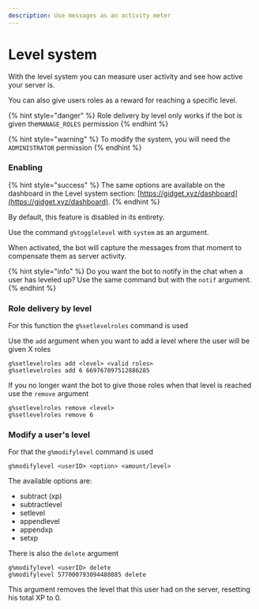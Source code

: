 ```yaml
---
description: Use messages as an activity meter
---
```


# Level system

With the level system you can measure user activity and see how active your server is.

You can also give users roles as a reward for reaching a specific level.

{% hint style="danger" %}
Role delivery by level only works if the bot is given the`MANAGE_ROLES` permission
{% endhint %}

{% hint style="warning" %}
To modify the system, you will need the `ADMINISTRATOR` permission
{% endhint %}

### Enabling

{% hint style="success" %}
The same options are available on the dashboard in the Level system section: [https://gidget.xyz/dashboard](https://gidget.xyz/dashboard).
{% endhint %}

By default, this feature is disabled in its entirety.

Use the command `g%togglelevel` with `system` as an argument.

When activated, the bot will capture the messages from that moment to compensate them as server activity.

{% hint style="info" %}
Do you want the bot to notify in the chat when a user has leveled up? Use the same command but with the `notif` argument.
{% endhint %}

### Role delivery by level

For this function the `g%setlevelroles` command is used

Use the `add` argument when you want to add a level where the user will be given X roles

```text
g%setlevelroles add <level> <valid roles>
g%setlevelroles add 6 669767097512886285
```

If you no longer want the bot to give those roles when that level is reached use the `remove` argument

```text
g%setlevelroles remove <level>
g%setlevelroles remove 6
```

### Modify a user's level

For that the `g%modifylevel` command is used

```text
g%modifylevel <userID> <option> <amount/level>
```

The available options are:

* subtract \(xp\)
* subtractlevel
* setlevel
* appendlevel
* appendxp
* setxp

There is also the `delete` argument

```text
g%modifylevel <userID> delete
g%modifylevel 577000793094488085 delete
```

This argument removes the level that this user had on the server, resetting his total XP to 0.

